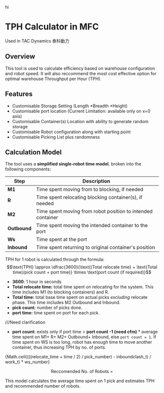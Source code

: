 hi
# TPH Calculator in MFC
Used in TAC Dynamics 泰科動力
## Overview
This tool is used to calculate efficiency based on warehouse configuration and robot speed. It will also reccommend the most cost effective option for optimal warehouse Throughput per Hour (TPH).

## Features
- Customisable Storage Setting (Length *Breadth *Height)
- Customisable port location (Current Limitation: available only on x=0 axis)
- Customisable Container(s) Location with ability to generate random storage
- Customisable Robot configuration along with starting point
- Customisable Picking List plus randomness

## Calculation Model
The tool uses a **simplified single-robot time model**, broken into the following components:

| Step      | Description                                                           |
|-----------|-----------------------------------------------------------------------|
| **M1**    | Time spent moving from  to blocking, if needed   |
| **R**     | Time spent relocating blocking container(s), if needed                |
| **M2**    | Time spent moving from robot position to intended container      |
| **Outbound** | Time spent moving the intended container to the port       |
| **Ws**    | Time spent at the port                                         |
| **Inbound** | Time spent returning to original container's position          |

TPH for 1 robot is calculated through the formula:
$$\text{TPH} \approx \dfrac{3600}{\text{(Total relocate time} + \text{Total time)/pick count + port time}} \times \text{port count (if required)}$$
- **3600**: 1 hour in seconds
- **Total relocate time:** total time spent on relocating for the system. This time includes M1 (to blocking containers) and R.
- **Total time:** total base time spent on actual picks *excluding* relocate phase. This time includes M2 Outbound and Inbound.
- **pick count:** number of picks done.
- **port time:** time spent on port for each pick.

///Need clarification
- **port count:** exists only if port time > **port count -1 (need cfm)** * average time spent on M1+ R+ M2+ Outbound+ Inbound, else ```port count = 1```. If time spent on WS is too long, robot has enough time to move another container, thus increasing TPH by no. of ports.

{Math.ceil((((relocate_time + time / 2) / pick_number) - inboundclash_t) / work_t) * ws_number}

$$\text{Reccomended No. of Robots = }$$

This model calculates the average time spent on 1 pick and estimates TPH and recommended number of robots.

